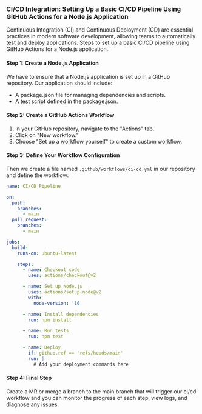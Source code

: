### CI/CD Integration: Setting Up a Basic CI/CD Pipeline Using GitHub Actions for a Node.js Application

Continuous Integration (CI) and Continuous Deployment (CD) are essential practices in modern software development, allowing teams to automatically test and deploy applications. 
Steps to set up a basic CI/CD pipeline using GitHub Actions for a Node.js application.

#### Step 1: Create a Node.js Application
We have to ensure that a Node.js application is set up in a GitHub repository. Our application should include:

- A package.json file for managing dependencies and scripts.
- A test script defined in the package.json.


#### Step 2: Create a GitHub Actions Workflow
1. In your GitHub repository, navigate to the "Actions" tab.
2. Click on "New workflow."
3. Choose "Set up a workflow yourself" to create a custom workflow.

#### Step 3: Define Your Workflow Configuration
Then we create a file named `.github/workflows/ci-cd.yml` in our repository and define the workflow:

```yaml
name: CI/CD Pipeline

on:
  push:
    branches:
      - main  
  pull_request:
    branches:
      - main  

jobs:
  build:
    runs-on: ubuntu-latest

    steps:
      - name: Checkout code
        uses: actions/checkout@v2

      - name: Set up Node.js
        uses: actions/setup-node@v2
        with:
          node-version: '16'  

      - name: Install dependencies
        run: npm install

      - name: Run tests
        run: npm test

      - name: Deploy
        if: github.ref == 'refs/heads/main'
        run: |
          # Add your deployment commands here
```

#### Step 4: Final Step
Create a MR or merge a branch to the main branch that will trigger our ci/cd workflow and you can monitor 
the progress of each step, view logs, and diagnose any issues.
